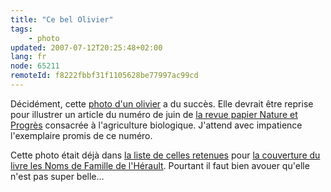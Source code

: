 ```yaml
---
title: "Ce bel Olivier"
tags:
    - photo
updated: 2007-07-12T20:25:48+02:00
lang: fr
node: 65211
remoteId: f8222fbbf31f1105628be77997ac99cd
---
```

 
Décidément, cette [photo d'un olivier](http://photos.pwet.fr/villes-et-departements/herault-34/prades-le-lez/un-bel-olivier/) a du succès. Elle devrait être reprise pour illustrer un article du numéro de juin de [la revue papier Nature et Progrès](http://www.natureetprogres.org/revue_nature_progres/revue_nature_et_progres.html) consacrée à l'agriculture biologique. J'attend avec impatience l'exemplaire promis de ce numéro.

 
Cette photo était déjà dans [la liste de celles retenues](/post/le-debut-de-la-celebrite) pour [la couverture du livre les Noms de Famille de l'Hérault](/post/les-noms-de-famille-de-l-herault). Pourtant il faut bien avouer qu'elle n'est pas super belle...

